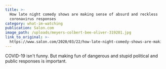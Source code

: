 ```yaml
---
title: >-
  How late night comedy shows are making sense of absurd and reckless
  coronavirus responses
category: what-im-watching
publication: Salon.com
image_path: /uploads/meyers-colbert-bee-oliver-319201.jpg
link_to_original: >-
  https://www.salon.com/2020/03/22/how-late-night-comedy-shows-are-making-sense-of-absurd-and-reckless-coronavirus-responses/
---
```


COVID-19 isn't funny. But making fun of dangerous and stupid political and public responses is important.